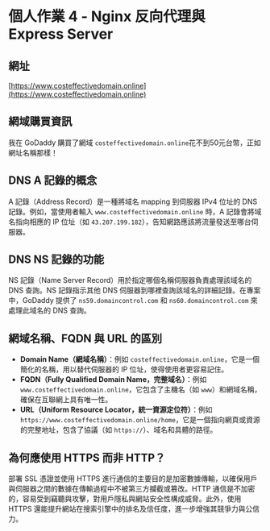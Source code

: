 # 個人作業 4 - Nginx 反向代理與 Express Server

## 網址

[https://www.costeffectivedomain.online](https://www.costeffectivedomain.online)

## 網域購買資訊

我在 GoDaddy 購買了網域 `costeffectivedomain.online`花不到50元台幣，正如網址名稱那樣！

## DNS A 記錄的概念

A 記錄（Address Record）是一種將域名 mapping 到伺服器 IPv4 位址的 DNS 記錄。例如，當使用者輸入 `www.costeffectivedomain.online` 時，A 記錄會將域名指向相應的 IP 位址（如 `43.207.199.182`），告知網路應該將流量發送至哪台伺服器。

## DNS NS 記錄的功能

NS 記錄（Name Server Record）用於指定哪個名稱伺服器負責處理該域名的 DNS 查詢。NS 記錄指示其他 DNS 伺服器到哪裡查詢該域名的詳細記錄。在專案中，GoDaddy 提供了 `ns59.domaincontrol.com` 和 `ns60.domaincontrol.com` 來處理此域名的 DNS 查詢。

## 網域名稱、FQDN 與 URL 的區別

- **Domain Name（網域名稱）**：例如 `costeffectivedomain.online`，它是一個簡化的名稱，用以替代伺服器的 IP 位址，使得使用者更容易記住。
- **FQDN（Fully Qualified Domain Name，完整域名）**：例如 `www.costeffectivedomain.online`，它包含了主機名（如 `www`）和網域名稱，確保在互聯網上具有唯一性。
- **URL（Uniform Resource Locator，統一資源定位符）**：例如 `https://www.costeffectivedomain.online/home`，它是一個指向網頁或資源的完整地址，包含了協議（如 `https://`）、域名和具體的路徑。

## 為何應使用 HTTPS 而非 HTTP？

部署 SSL 憑證並使用 HTTPS 進行通信的主要目的是加密數據傳輸，以確保用戶與伺服器之間的數據在傳輸過程中不被第三方攔截或篡改。HTTP 通信是不加密的，容易受到竊聽與攻擊，對用戶隱私與網站安全性構成威脅。此外，使用 HTTPS 還能提升網站在搜索引擎中的排名及信任度，進一步增強其競爭力與公信力。


